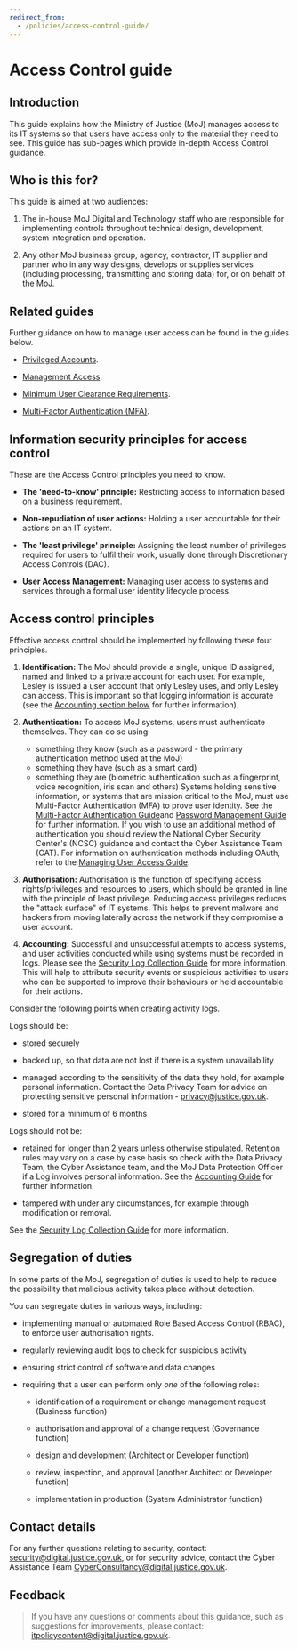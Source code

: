 ```yaml
---
redirect_from:
  - /policies/access-control-guide/
---
```

# Access Control guide

## Introduction

This guide explains how the Ministry of Justice \(MoJ\) manages access to its IT systems so that users have access only to the material they need to see. This guide has sub-pages which provide in-depth Access Control guidance.

## Who is this for?

This guide is aimed at two audiences:

1.  The in-house MoJ Digital and Technology staff who are responsible for implementing controls throughout technical design, development, system integration and operation.

2.  Any other MoJ business group, agency, contractor, IT supplier and partner who in any way designs, develops or supplies services \(including processing, transmitting and storing data\) for, or on behalf of the MoJ.


## Related guides

Further guidance on how to manage user access can be found in the guides below.

-   [Privileged Accounts](privileged-account-management-guide.md).

-   [Management Access](managing-user-access-guide.md).


-   [Minimum User Clearance Requirements](minimum-user-clearance-requirements-guide.md).

-   [Multi-Factor Authentication \(MFA\)](multi-factor-authentication-mfa-guide.md).


## Information security principles for access control

These are the Access Control principles you need to know.

-   **The 'need-to-know' principle:** Restricting access to information based on a business requirement.

-   **Non-repudiation of user actions:** Holding a user accountable for their actions on an IT system.

-   **The 'least privilege' principle:** Assigning the least number of privileges required for users to fulfil their work, usually done through Discretionary Access Controls \(DAC\).

-   **User Access Management:** Managing user access to systems and services through a formal user identity lifecycle process.


## Access control principles

Effective access control should be implemented by following these four principles.

1.  **Identification:** The MoJ should provide a single, unique ID assigned, named and linked to a private account for each user. For example, Lesley is issued a user account that only Lesley uses, and only Lesley can access. This is important so that logging information is accurate \(see the [Accounting section below](#accounting) for further information\).
2.  **Authentication:** To access MoJ systems, users must authenticate themselves. They can do so using:

    -   something they know \(such as a password - the primary authentication method used at the MoJ\)
    -   something they have \(such as a smart card\)
    -   something they are \(biometric authentication such as a fingerprint, voice recognition, iris scan and others\)
    Systems holding sensitive information, or systems that are mission critical to the MoJ, must use Multi-Factor Authentication \(MFA\) to prove user identity. See the [Multi-Factor Authentication Guide](multi-factor-authentication-mfa-guide.md)and [Password Management Guide](password-managers.md) for further information. If you wish to use an additional method of authentication you should review the National Cyber Security Center's \(NCSC\) guidance and contact the Cyber Assistance Team \(CAT\). For information on authentication methods including OAuth, refer to the [Managing User Access Guide](managing-user-access-guide.md).

3.  **Authorisation:** Authorisation is the function of specifying access rights/privileges and resources to users, which should be granted in line with the principle of least privilege. Reducing access privileges reduces the "attack surface" of IT systems. This helps to prevent malware and hackers from moving laterally across the network if they compromise a user account.
4.  **Accounting:** Successful and unsuccessful attempts to access systems, and user activities conducted while using systems must be recorded in logs. Please see the [Security Log Collection Guide](security-log-collection-maturity-tiers.md) for more information. This will help to attribute security events or suspicious activities to users who can be supported to improve their behaviours or held accountable for their actions.

Consider the following points when creating activity logs.

Logs should be:

-   stored securely

-   backed up, so that data are not lost if there is a system unavailability

-   managed according to the sensitivity of the data they hold, for example personal information. Contact the Data Privacy Team for advice on protecting sensitive personal information - [privacy@justice.gov.uk](mailto:privacy@justice.gov.uk).

-   stored for a minimum of 6 months


Logs should not be:

-   retained for longer than 2 years unless otherwise stipulated. Retention rules may vary on a case by case basis so check with the Data Privacy Team, the Cyber Assistance team, and the MoJ Data Protection Officer if a Log involves personal information. See the [Accounting Guide](accounting.md) for further information.

-   tampered with under any circumstances, for example through modification or removal.


See the [Security Log Collection Guide](security-log-collection-maturity-tiers.md) for more information.

## Segregation of duties

In some parts of the MoJ, segregation of duties is used to help to reduce the possibility that malicious activity takes place without detection.

You can segregate duties in various ways, including:

-   implementing manual or automated Role Based Access Control \(RBAC\), to enforce user authorisation rights.

-   regularly reviewing audit logs to check for suspicious activity

-   ensuring strict control of software and data changes

-   requiring that a user can perform only *one* of the following roles:

    -   identification of a requirement or change management request \(Business function\)

    -   authorisation and approval of a change request \(Governance function\)

    -   design and development \(Architect or Developer function\)

    -   review, inspection, and approval \(another Architect or Developer function\)

    -   implementation in production \(System Administrator function\)


## Contact details

For any further questions relating to security, contact: [security@digital.justice.gov.uk](mailto:security@digital.justice.gov.uk), or for security advice, contact the Cyber Assistance Team [CyberConsultancy@digital.justice.gov.uk](mailto:CyberConsultancy@digital.justice.gov.uk).

## Feedback

> If you have any questions or comments about this guidance, such as suggestions for improvements, please contact: [itpolicycontent@digital.justice.gov.uk](mailto:itpolicycontent@digital.justice.gov.uk).

